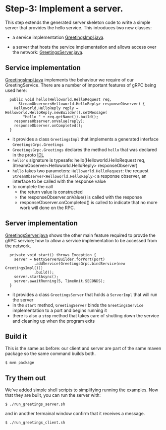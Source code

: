 # Step-3: Implement a server.

This step extends the generated server skeleton code to write a simple server
that provides the hello service. This introduces two new classes:

- a service implementation [GreetingsImpl.java](src/main/java/ex/grpc/GreetingsImpl.java).

- a server that hosts the service implementation and allows access over the network: [GreetingsServer.java](src/main/java/ex/grpc/GreetingsServer.java).

## Service implementation

[GreetingsImpl.java](src/main/java/ex/grpc/GreetingsImpl.java)
implements the behaviour we require of our GreetingService. There are a
number of important features of gRPC being used here:

```
  public void hello(Helloworld.HelloRequest req,
      StreamObserver<Helloworld.HelloReply> responseObserver) {
    Helloworld.HelloReply reply = Helloworld.HelloReply.newBuilder().setMessage(
        "Hello " + req.getName()).build();
    responseObserver.onValue(reply);
    responseObserver.onCompleted();
  }
```

- it provides a class `GreetingsImpl` that implements a generated interface `GreetingsGrpc.Greetings`
- `GreetingsGrpc.Greetings` declares the method `hello` that was declared in the proto [IDL](src/main/proto/helloworld.proto)
- `hello's` signature is typesafe:
   hello(Helloworld.HelloRequest req, StreamObserver<Helloworld.HelloReply> responseObserver)
- `hello` takes two parameters:
  `Helloworld.HelloRequest`: the request
  `StreamObserver<Helloworld.HelloReply>`: a response observer, an interface to be called with the response value
- to complete the call
  - the return value is constructed
  - the responseObserver.onValue() is called with the response
  - responseObserver.onCompleted() is called to indicate that no more work will done on the RPC.


## Server implementation

[GreetingsServer.java](src/main/java/ex/grpc/GreetingsServer.java) shows the
other main feature required to provde the gRPC service; how to allow a service
implementation to be accessed from the network.

```
  private void start() throws Exception {
    server = NettyServerBuilder.forPort(port)
             .addService(GreetingsGrpc.bindService(new GreetingsImpl()))
             .build();
    server.startAsync();
    server.awaitRunning(5, TimeUnit.SECONDS);
  }

```

- it provides a class `GreetingsServer` that holds a `ServerImpl` that will run the server
- in the `start` method, `GreetingServer` binds the `GreetingsService` implementation to a port and begins running it
- there is also a `stop` method that takes care of shutting down the service and cleaning up when the program exits

## Build it

This is the same as before: our client and server are part of the same maven
package so the same command builds both.

```
$ mvn package
```

## Try them out

We've added simple shell scripts to simplifying running the examples. Now
that they are built, you can run the server with:

```
$ ./run_greetings_server.sh
```

and in another termainal window confirm that it receives a message.

```
$ ./run_greetings_client.sh
```
